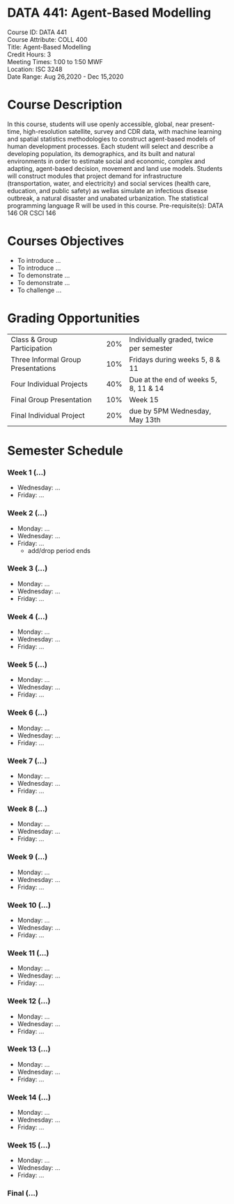 # DATA 441: Agent-Based Modelling

Course ID: DATA 441   
Course Attribute: COLL 400  
Title: Agent-Based Modelling  
Credit Hours: 3  
Meeting Times: 1:00 to 1:50 MWF  
Location: ISC 3248  
Date Range: Aug 26,2020 - Dec 15,2020  

# Course Description

In this course, students will use openly accessible, global, near present-time, high-resolution satellite, survey and CDR data, with machine learning and spatial statistics methodologies to construct agent-based models of human development processes. Each student will select and describe a developing population, its demographics, and its built and natural environments in order to estimate social and economic, complex and adapting, agent-based decision, movement and land use models. Students will construct modules that project demand for infrastructure (transportation, water, and electricity) and social services (health care, education, and public safety) as wellas simulate an infectious disease outbreak, a natural disaster and unabated urbanization. The statistical programming language R will be used in this course. Pre-requisite(s): DATA 146 OR CSCI 146

# Courses Objectives
 
- To introduce ...
- To introduce ...
- To demonstrate ...
- To demonstrate ...
- To challenge ...

# Grading Opportunities

|    |    |    |
| --- | --- | --- |
| Class & Group Participation | 20% | Individually graded, twice per semester |
| Three Informal Group Presentations | 10% | Fridays during weeks 5, 8 & 11 |
| Four Individual Projects | 40% | Due at the end of weeks 5, 8, 11 & 14 |
| Final Group Presentation | 10% | Week 15 |
| Final Individual Project | 20% | due by 5PM Wednesday, May 13th |

# Semester Schedule

### Week 1 (...)
- Wednesday: ...
- Friday: ...

### Week 2 (...)
- Monday: ...
- Wednesday: ...
- Friday: ...
  - add/drop period ends

### Week 3 (...) 
- Monday: ...
- Wednesday: ...
- Friday: ...

### Week 4 (...)
- Monday: ...
- Wednesday: ...
- Friday: ...

### Week 5 (...)
- Monday: ...
- Wednesday: ...
- Friday: ...

### Week 6 (...)
- Monday: ...
- Wednesday: ...
- Friday: ...

### Week 7 (...)
- Monday: ...
- Wednesday: ...
- Friday: ...

### Week 8 (...)
- Monday: ...
- Wednesday: ...
- Friday: ...

### Week 9 (...)
- Monday: ...
- Wednesday: ...
- Friday: ...

### Week 10 (...)
- Monday: ...
- Wednesday: ...
- Friday: ...

### Week 11 (...)
- Monday: ...
- Wednesday: ...
- Friday: ...

### Week 12 (...)
- Monday: ...
- Wednesday: ...
- Friday: ...

### Week 13 (...)
- Monday: ...
- Wednesday: ...
- Friday: ...

### Week 14 (...)
- Monday: ...
- Wednesday: ...
- Friday: ...

### Week 15 (...)
- Monday: ...
- Wednesday: ...
- Friday: ...

### Final (...)
